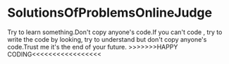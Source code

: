 # SolutionsOfProblemsOnlineJudge
Try to learn something.Don't copy anyone's code.If you can't code , try to write the code by looking, try to understand but
don't copy anyone's code.Trust me it's the end of your future. >>>>>>>HAPPY CODING<<<<<<<<<<<<<<<<<
